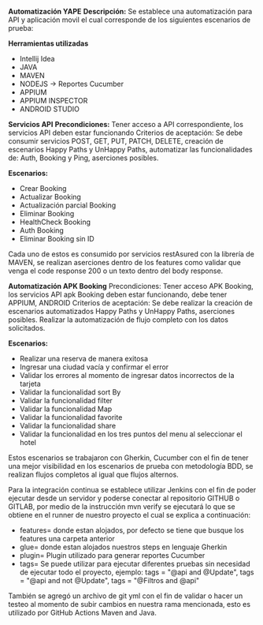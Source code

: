 **Automatización YAPE**
**Descripción:** Se establece una automatización para API y aplicación movil el cual corresponde de los siguientes escenarios de prueba:

**Herramientas utilizadas**
* Intellij Idea
* JAVA
* MAVEN
* NODEJS -> Reportes Cucumber
* APPIUM
* APPIUM INSPECTOR
* ANDROID STUDIO

**Servicios API**
**Precondiciones:** Tener acceso a API correspondiente, los servicios API deben estar funcionando
Criterios de aceptación: Se debe consumir servicios POST, GET, PUT, PATCH, DELETE, creación de escenarios Happy Paths y UnHappy Paths,
automatizar las funcionalidades de: Auth, Booking y Ping, aserciones posibles.

**Escenarios:**
* Crear Booking
* Actualizar Booking
* Actualización parcial Booking
* Eliminar Booking
* HealthCheck Booking
* Auth Booking
* Eliminar Booking sin ID

Cada uno de estos es consumido por servicios restAsured con la librería de MAVEN,
se realizan aserciones dentro de los features como validar que venga el code response 200
o un texto dentro del body response.

**Automatización APK Booking**
Precondiciones: Tener acceso APK Booking, los servicios API apk Booking deben estar funcionando, debe tener APPIUM, ANDROID
Criterios de aceptación: Se debe realizar la creación de escenarios automatizados Happy Paths y UnHappy Paths, aserciones posibles.
Realizar la automatización de flujo completo con los datos solicitados.

**Escenarios:**
* Realizar una reserva de manera exitosa
* Ingresar una ciudad vacía y confirmar el error
* Validar los errores al momento de ingresar datos incorrectos de la tarjeta
* Validar la funcionalidad sort By
* Validar la funcionalidad filter
* Validar la funcionalidad Map
* Validar la funcionalidad favorite
* Validar la funcionalidad share
* Validar la funcionalidad en los tres puntos del menu al seleccionar el hotel

Estos escenarios se trabajaron con Gherkin, Cucumber con el fin de tener una mejor 
visibilidad en los escenarios de prueba con metodología BDD, se realizan flujos completos
al igual que flujos alternos.

Para la integración continua se establece utilizar Jenkins con el fin de poder ejecutar desde
un servidor y poderse conectar al repositorio GITHUB o GITLAB, por medio de la instrucción
mvn verify se ejecutará lo que se obtiene en el runner de nuestro proyecto el cual se explica
a continuación:
* features= donde estan alojados, por defecto se tiene que busque los features una carpeta anterior
* glue= donde estan alojados nuestros steps en lenguaje Gherkin
* plugin= Plugin utilizado para generar reportes Cucumber
* tags= Se puede utilizar para ejecutar diferentes pruebas sin necesidad de ejecutar todo el proyecto, ejemplo:
  tags = "@api and @Update", tags = "@api and not @Update", tags = "@Filtros and @api"

También se agregó un archivo de git yml con el fin de validar o hacer un testeo al momento de subir cambios
en nuestra rama mencionada, esto es utilizado por GitHub Actions Maven and Java.